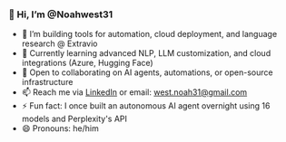 ### 👋 Hi, I’m @Noahwest31

- 🔭 I’m building tools for automation, cloud deployment, and language research @ Extravio  
- 🌱 Currently learning advanced NLP, LLM customization, and cloud integrations (Azure, Hugging Face)  
- 🤝 Open to collaborating on AI agents, automations, or open-source infrastructure  
- 📫 Reach me via [LinkedIn](https://www.linkedin.com/in/noahwest/) or email: west.noah31@gmail.com  
- ⚡ Fun fact: I once built an autonomous AI agent overnight using 16 models and Perplexity's API  
- 😄 Pronouns: he/him  

<!---
Noahwest31/Noahwest31 is a ✨ special ✨ repository because its `README.md` (this file) appears on your GitHub profile.
You can click the Preview link to take a look at your changes.
--->
